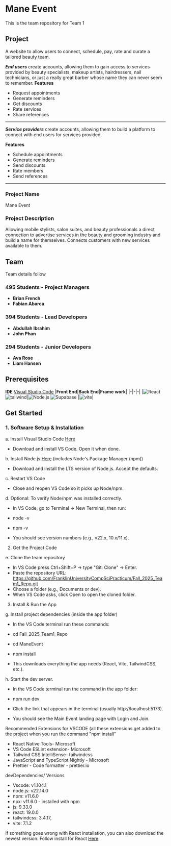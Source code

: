 
 # Mane Event

This is the team repository for Team 1

## Project

A website to allow users to connect, schedule, pay, rate and curate a tailored beauty team.

**_End users_** create accounts, allowing them to gain access to services provided by beauty specialists, makeup artists, hairdressers, nail technicians, or just a really great barber whose name they can never seem to remember.
**Features**

- Request appointments
- Generate reminders
- Get discounts
- Rate services
- Share references

---

**_Service providers_** create accounts, allowing them to build a platform to connect with end users for services provided.

**Features**

- Schedule appointments
- Generate reminders
- Send discounts
- Rate members
- Send references

---

### Project Name

Mane Event

### Project Description

Allowing mobile stylists, salon suites, and beauty professionals a direct connection to advertise services in the beauty and grooming industry and build a name for themselves. Connects customers with new services available to them.

## Team

Team details follow

### 495 Students - Project Managers

- **Brian French**
- **Fabian Abarca**

### 394 Students - Lead Developers

- **Abdullah Ibrahim**
- **John Phan**

### 294 Students - Junior Developers

- **Ava Rose**
- **Liam Hansen**

## Prerequisites

**IDE** [Visual Studio Code](https://code.visualstudio.com/download)
|**Front End**|**Back End**|**Frame work**|
|-|-|-|
|![React](https://img.shields.io/badge/React-white?logo=react) ![tailwind](https://img.shields.io/badge/tailwindcss-white?logo=tailwindcss)|![Node.js](https://img.shields.io/badge/Node.js-white?logo=node.js) ![Supabase](https://img.shields.io/badge/Supabase-white?logo=Supabase)
|![vite](https://img.shields.io/badge/vite-white?logo=vite)|

## Get Started

### 1. Software Setup & Installation

a. Install Visual Studio Code [Here](https://code.visualstudio.com/download)
- Download and install VS Code. Open it when done.


b. Install Node.js [Here](https://www.nodejs.org) (includes Node's Package Manager (npm))
- Download and install the LTS version of Node.js. Accept the defaults. 

c. Restart VS Code
- Close and reopen VS Code so it picks up Node/npm.

d. Optional: To verify Node/npm was installed correctly.
- In VS Code, go to Terminal → New Terminal, then run:

- node -v
- npm -v

- You should see version numbers (e.g., v22.x, 10.x/11.x).


2. Get the Project Code

e. Clone the team repository
- In VS Code press Ctrl+Shift+P → type "Git: Clone" → Enter.
- Paste the repository URL: https://github.com/FranklinUniversityCompSciPracticum/Fall_2025_Team1_Repo.git
- Choose a folder (e.g., Documents or dev).
- When VS Code asks, click Open to open the cloned folder.


3. Install & Run the App

g. Install project dependencies (inside the app folder)
- In the VS Code terminal run these commands:

- cd Fall_2025_Team1_Repo
- cd ManeEvent
- npm install

- This downloads everything the app needs (React, Vite, TailwindCSS, etc.).

h. Start the dev server.
- In the VS Code terminal run the command in the app folder:

- npm run dev

- Click the link that appears in the terminal (usually http://localhost:5173).
- You should see the Main Event landing page with Login and Join. 



Recommended Extensions for VSCODE (all these extensions get added to the project when you run the command "npm install"

- React Native Tools- Microsoft
- VS Code ESLint extension- Microsoft
- Tailwind CSS IntelliSense- tailwindcss
- JavaScript and TypeScript Nightly - Microsoft
- Prettier - Code formatter - prettier.io

devDependencies/ Versions 
- Vscode: v1.104.1
- node.js: v22.14.0
- npm: v11.6.0
- npx: v11.6.0 - installed with npm
- js: 9.33.0
- react: 19.0.0
- tailwindcss: 3.4.17,
- vite: 7.1.2

If something goes wrong with React installation, you can also download the newest version:
Follow install for React [Here](https://react.dev/learn/editor-setup)
